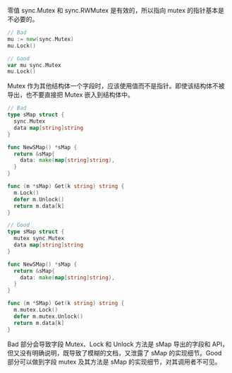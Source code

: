 零值 sync.Mutex 和 sync.RWMutex 是有效的，所以指向 mutex 的指针基本是不必要的。
```go
// Bad
mu := new(sync.Mutex)
mu.Lock()

// Good
var mu sync.Mutex
mu.Lock()
```
Mutex 作为其他结构体一个字段时，应该使用值而不是指针。即使该结构体不被导出，也不要直接把 Mutex 嵌入到结构体中。
```go
// Bad
type sMap struct {
  sync.Mutex
  data map[string]string
}

func NewSMap() *sMap {
  return &sMap{
    data: make(map[string]string),
  }
}

func (m *sMap) Get(k string) string {
  m.Lock()
  defer m.Unlock()
  return m.data[k]
}

// Good
type sMap struct {
  mutex sync.Mutex
  data map[string]string
}

func NewSMap() *sMap {
  return &sMap{
    data: make(map[string]string),
  }
}

func (m *SMap) Get(k string) string {
  m.mutex.Lock()
  defer m.mutex.Unlock()
  return m.data[k]
}
```
Bad 部分会导致字段 Mutex、Lock 和 Unlock 方法是 sMap 导出的字段和 API，但又没有明确说明，既导致了模糊的文档，又泄露了 sMap 的实现细节。Good 部分可以做到字段 mutex 及其方法是 sMap 的实现细节，对其调用者不可见。